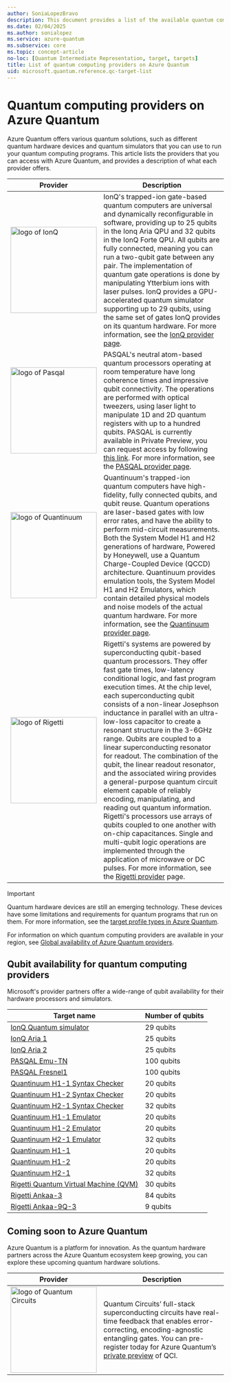 ```yaml
---
author: SoniaLopezBravo
description: This document provides a list of the available quantum computing providers on Azure Quantum.
ms.date: 02/04/2025
ms.author: sonialopez
ms.service: azure-quantum
ms.subservice: core
ms.topic: concept-article
no-loc: [Quantum Intermediate Representation, target, targets]
title: List of quantum computing providers on Azure Quantum
uid: microsoft.quantum.reference.qc-target-list
---
```


# Quantum computing providers on Azure Quantum

Azure Quantum offers various quantum solutions, such as different quantum hardware devices and quantum simulators that you can use to run your quantum computing programs. This article lists the providers that you can access with Azure Quantum, and provides a description of what each provider offers.

| Provider | Description |
|---|---|
|<img src="~/media/logo-ionq2.png" alt="logo of IonQ" title="logo of IonQ" width="200" height="200"/>|IonQ's trapped-ion gate-based quantum computers are universal and dynamically reconfigurable in software, providing up to 25 qubits in the Ionq Aria QPU and 32 qubits in the IonQ Forte QPU. All qubits are fully connected, meaning you can run a two-qubit gate between any pair. The implementation of quantum gate operations is done by manipulating Ytterbium ions with laser pulses. IonQ provides a GPU-accelerated quantum simulator supporting up to 29 qubits, using the same set of gates IonQ provides on its quantum hardware. For more information, see the [IonQ provider page](xref:microsoft.quantum.providers.ionq).|
|<img src="~/media/logo-pasqal.png" alt="logo of Pasqal" title="logo of Pasqal" width="200" height="200"/>|PASQAL's neutral atom-based quantum processors operating at room temperature have long coherence times and impressive qubit connectivity. The operations are performed with optical tweezers, using laser light to manipulate 1D and 2D quantum registers with up to a hundred qubits. PASQAL is currently available in Private Preview, you can request access by following [this link](https://aka.ms/AQ/PrivatePreviewRequest). For more information, see the [PASQAL provider page](xref:microsoft.quantum.providers.pasqal).|
|<img src="~/media/logo-quantinuum.svg" alt="logo of Quantinuum" title="logo of Quantinuum" width="200" height="200"/>| Quantinuum's trapped-ion quantum computers have high-fidelity, fully connected qubits, and qubit reuse. Quantum operations are laser-based gates with low error rates, and have the ability to perform mid-circuit measurements. Both the System Model H1 and H2 generations of hardware, Powered by Honeywell, use a Quantum Charge-Coupled Device (QCCD) architecture. Quantinuum provides emulation tools, the System Model H1 and H2 Emulators, which contain detailed physical models and noise models of the actual quantum hardware. For more information, see the [Quantinuum provider page](xref:microsoft.quantum.providers.quantinuum). |
|<img src="~/media/logo-rigetti.png" alt="logo of Rigetti" title="logo of Rigetti" width="200" height="200"/> | Rigetti's systems are powered by superconducting qubit-based quantum processors. They offer fast gate times, low-latency conditional logic, and fast program execution times. At the chip level, each superconducting qubit consists of a non-linear Josephson inductance in parallel with an ultra-low-loss capacitor to create a resonant structure in the 3-6GHz range. Qubits are coupled to a linear superconducting resonator for readout. The combination of the qubit, the linear readout resonator, and the associated wiring provides a general-purpose quantum circuit element capable of reliably encoding, manipulating, and reading out quantum information. Rigetti's processors use arrays of qubits coupled to one another with on-chip capacitances. Single and multi-qubit logic operations are implemented through the application of microwave or DC pulses.  For more information, see the [Rigetti provider](xref:microsoft.quantum.providers.rigetti) page.|


> [!IMPORTANT]
> Quantum hardware devices are still an emerging technology. These devices have some limitations and requirements for quantum programs that run on them. For more information, see the [target profile types in Azure Quantum](xref:microsoft.quantum.target-profiles). 

For information on which quantum computing providers are available in your region, see [Global availability of Azure Quantum providers](xref:microsoft.quantum.provider-availability).

## Qubit availability for quantum computing providers

Microsoft's provider partners offer a wide-range of qubit availability for their hardware processors and simulators. 

|Target name |	Number of qubits|
|---|---|
|[IonQ Quantum simulator](xref:microsoft.quantum.providers.ionq#quantum-simulator)	|29 qubits|	
|[IonQ Aria 1](xref:microsoft.quantum.providers.ionq#ionq-aria-quantum-computer) |25 qubits	|
|[IonQ Aria 2](xref:microsoft.quantum.providers.ionq#ionq-aria-quantum-computer) |25 qubits	|
|[PASQAL Emu-TN](xref:microsoft.quantum.providers.pasqal#emulator)|100 qubits|
|[PASQAL Fresnel1](xref:microsoft.quantum.providers.pasqal#fresnel1)|100 qubits|
|[Quantinuum H1-1 Syntax Checker](xref:microsoft.quantum.providers.quantinuum#syntax-checkers) |20 qubits| 
|[Quantinuum H1-2 Syntax Checker](xref:microsoft.quantum.providers.quantinuum#syntax-checkers) |20 qubits|
|[Quantinuum H2-1 Syntax Checker](xref:microsoft.quantum.providers.quantinuum#syntax-checkers) |32 qubits|
|[Quantinuum H1-1 Emulator](xref:microsoft.quantum.providers.quantinuum#system-model-h1-emulators) | 20 qubits| 
|[Quantinuum H1-2 Emulator](xref:microsoft.quantum.providers.quantinuum#system-model-h1-emulators)| 20 qubits|
|[Quantinuum H2-1 Emulator](xref:microsoft.quantum.providers.quantinuum#system-model-h2-emulator)| 32 qubits|
|[Quantinuum H1-1](xref:microsoft.quantum.providers.quantinuum#system-model-h1)|20 qubits|
|[Quantinuum H1-2](xref:microsoft.quantum.providers.quantinuum#system-model-h1)| 20 qubits|
|[Quantinuum H2-1](xref:microsoft.quantum.providers.quantinuum#system-model-h2)| 32 qubits|
|[Rigetti Quantum Virtual Machine (QVM)](xref:microsoft.quantum.providers.rigetti#simulators) |30 qubits|
|[Rigetti Ankaa-3](xref:microsoft.quantum.providers.rigetti#ankaa-3) |84 qubits|
|[Rigetti Ankaa-9Q-3](xref:microsoft.quantum.providers.rigetti#ankaa-9q-3) |9 qubits|


## Coming soon to Azure Quantum

Azure Quantum is a platform for innovation. As the quantum hardware partners across the Azure Quantum ecosystem keep growing, you can explore these upcoming quantum hardware solutions.

| Provider | Description  |
|---|---|
|<img src="~/media/logo-qci.png" alt="logo of Quantum Circuits" title="logo of Quantum Circuits" width="200" height="200"/>| Quantum Circuits’ full-stack superconducting circuits have real-time feedback that enables error-correcting, encoding-agnostic entangling gates. You can pre-register today for Azure Quantum’s [private preview](https://customervoice.microsoft.com/Pages/ResponsePage.aspx?id=v4j5cvGGr0GRqy180BHbRxm1OO5DJVRBs-fh9Rmd-nRURVRKVUJDM05WV1hDRlU2OFFZUlhUN1Q4SCQlQCN0PWcu) of QCI. |

